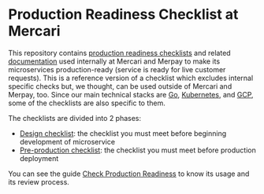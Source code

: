 # Production Readiness Checklist at Mercari

This repository contains [production readiness checklists](docs/references/production-readiness-checklist.md) and related [documentation](/docs) used internally at Mercari and Merpay to make its microservices production-ready (service is ready for live customer requests). This is a reference version of a checklist which excludes internal specific checks but, we thought, can be used outside of Mercari and Merpay, too. Since our main technical stacks are [Go](https://golang.org/), [Kubernetes](https://kubernetes.io/), and [GCP](https://cloud.google.com/), some of the checklists are also specific to them. 

The checklists are divided into 2 phases:

- [Design checklist](/docs/references/design-checklist.md): the checklist you must meet before beginning development of microservice
- [Pre-production checklist](/docs/references/pre-production-checklist.md): the checklist you must meet before production deployment

You can see the guide [Check Production Readiness](/docs/guides/check-production-readiness.md) to know its usage and its review process. 
